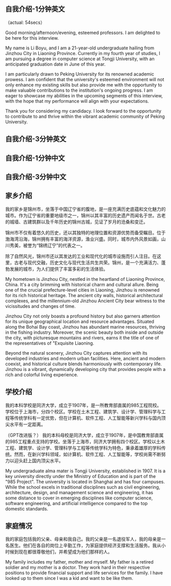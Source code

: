 
## 自我介绍-1分钟英文

（actual: 54secs）

Good morning/afternoon/evening, esteemed professors. I am delighted to be here for this interview.

My name is Li Boyu, and I am a 21-year-old undergraduate hailing from Jinzhou City in Liaoning Province. Currently in my fourth year of studies, I am pursuing a degree in computer science at Tongji University, with an anticipated graduation date in June of this year.

I am particularly drawn to Peking University for its renowned academic prowess. I am confident that the university's esteemed environment will not only enhance my existing skills but also provide me with the opportunity to make valuable contributions to the institution's ongoing progress. I am eager to showcase my abilities in the upcoming segments of this interview, with the hope that my performance will align with your expectations.

Thank you for considering my candidacy. I look forward to the opportunity to contribute to and thrive within the vibrant academic community of Peking University.

## 自我介绍-3分钟英文

## 自我介绍-1分钟中文

## 自我介绍-3分钟中文

## 家乡介绍

我的家乡是锦州市，坐落于中国辽宁省的腹地，是一座充满历史底蕴和文化魅力的城市。作为辽宁省的重要地级市之一，锦州以其丰富的历史遗产而闻名于世。古老的城墙、古建筑群以及千年历史的锦州古城，见证了岁月的沧桑和变迁。

锦州市不仅有着悠久的历史，还以其独特的地理位置和资源优势而备受瞩目。位于渤海湾沿海，锦州拥有丰富的海洋资源，渔业兴盛。同时，城市内外风景如画，山川秀美，被誉为“锦绣辽宁”的代表之一。

除了自然风光，锦州市还以其发达的工业和现代化的城市设施而引人注目。在这里，古老与现代交融，历史文化与现代生活共生共荣。锦州，是一个充满活力、蓬勃发展的城市，为人们提供了丰富多彩的生活体验。

My hometown is Jinzhou City, nestled in the heartland of Liaoning Province, China. It's a city brimming with historical charm and cultural allure. Being one of the crucial prefecture-level cities in Liaoning, Jinzhou is renowned for its rich historical heritage. The ancient city walls, historical architectural complexes, and the millennium-old Jinzhou Ancient City bear witness to the vicissitudes and changes of time.

Jinzhou City not only boasts a profound history but also garners attention for its unique geographical location and resource advantages. Situated along the Bohai Bay coast, Jinzhou has abundant marine resources, thriving in the fishing industry. Moreover, the scenic beauty both inside and outside the city, with picturesque mountains and rivers, earns it the title of one of the representatives of "Exquisite Liaoning.

Beyond the natural scenery, Jinzhou City captures attention with its developed industries and modern urban facilities. Here, ancient and modern coexist, and historical culture blends harmoniously with contemporary life. Jinzhou is a vibrant, dynamically developing city that provides people with a rich and colorful living experience.

## 学校介绍

我的本科学校是同济大学，成立于1907年，是一所教育部直属的985工程院校。学校位于上海市，分四个校区。学校在土木工程、建筑学、设计学、管理科学与工程等传统学科有一定优势，但在计算机、软件工程、人工智能等新兴学科与国内顶尖水平有一定距离。

（GPT改进版？）
我的本科母校是同济大学，成立于1907年，是中国教育部直属的985工程重点支持的学校。坐落于上海市，同济大学拥有四个校区。学校以土木工程、建筑学、设计学、管理科学与工程等传统学科为特色，秉承着雄厚的学科传统。然而，在新兴学科领域，如计算机、软件工程、人工智能等，学校尚需不断努力以迎头赶上国内顶尖水平。

My undergraduate alma mater is Tongji University, established in 1907. It is a key university directly under the Ministry of Education and is part of the "985 Project". The university is located in Shanghai and has four campuses. While the school excels in traditional disciplines such as civil engineering, architecture, design, and management science and engineering, it has some distance to cover in emerging disciplines like computer science, software engineering, and artificial intelligence compared to the top domestic standards.

## 家庭情况

我的家庭包括我的父亲、母亲和我自己。我的父亲是一名退役军人，我的母亲是一名医生。他们在各自的岗位上辛勤工作，为家庭提供经济支撑和生活服务。我从小时候到现在都很尊敬他们，并希望成为他们那样的人。

My family includes my father, mother and myself. My father is a retired soldier and my mother is a doctor. They work hard in their respective positions to provide financial support and life services for the family. I have looked up to them since I was a kid and want to be like them.
